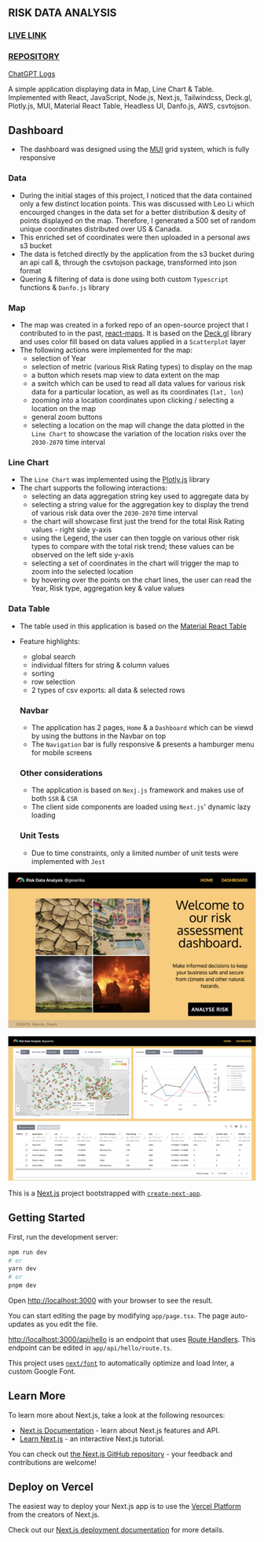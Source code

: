 ## RISK DATA ANALYSIS

### [LIVE LINK](https://risk-viz-eight.vercel.app/)
### [REPOSITORY](https://github.com/altgeoerika/risk-viz)

[ChatGPT Logs](https://docs.google.com/document/d/1BdEhYGOxmEGQqxYrtn0LRW316ILvcauuntM9NgOTWn0/edit?usp=sharing)

A simple application displaying data in Map, Line Chart & Table. Implemented with React, JavaScript, Node.js, Next.js, Tailwindcss, Deck.gl, Plotly.js, MUI, Material React Table, Headless UI, Danfo.js, AWS, csvtojson.

## Dashboard
- The dashboard was designed using the [MUI](https://mui.com/) grid system, which is fully responsive

### Data
- During the initial stages of this project, I noticed that the data contained only a few distinct location points. This was discussed with Leo Li which encourged changes in the data set for a better distribution & desity of points displayed on the map. Therefore, I generated a 500 set of random unique coordinates distributed over US & Canada.
- This enriched set of coordinates were then uploaded in a personal aws s3 bucket
- The data is fetched directly by the application from the s3 bucket during an api call &, through the csvtojson package, transformed into json format
- Quering & filtering of data is done using both custom `Typescript` functions & `Danfo.js` library

### Map

- The map was created in a forked repo of an open-source project that I contributed to in the past, [react-maps](https://github.com/geoerika/react-maps/tree/scatterplot). It is based on the [Deck.gl](https://deck.gl/) library and uses color fill based on data values applied in a `Scatterplot` layer
- The following actions were implemented for the map:
  - selection of Year
  - selection of metric (various Risk Rating types) to display on the map
  - a button which resets map view to data extent on the map
  - a switch which can be used to read all data values for various risk data for a particular location, as well as its coordinates (`lat, lon`)
  - zooming into a location coordinates upon clicking / selecting a location on the map
  - general zoom buttons
  - selecting a location on the map will change the data plotted in the `Line Chart` to showcase the variation of the location risks over the `2030-2070` time interval

### Line Chart

- The `Line Chart` was implemented using the [Plotly.js](https://plotly.com/javascript/multiple-axes/) library
- The chart supports the following interactions:
  - selecting an data aggregation string key used to aggregate data by
  - selecting a string value for the aggregation key to display the trend of various risk data over the `2030-2070` time interval
  - the chart will showcase first just the trend for the total Risk Rating values - right side  y-axis
  - using the Legend, the user can then toggle on various other risk types to compare with the total risk trend; these values can be observed on the left side y-axis
  - selecting a set of coordinates in the chart will trigger the map to zoom into the selected location
  - by hovering over the points on the chart lines, the user can read the Year, Risk type, aggregation key & value values

### Data Table
- The table used in this application is based on the [Material React Table](https://www.material-react-table.com/)
- Feature highlights:
  - global search
  - individual filters for string & column values
  - sorting
  - row selection
  - 2 types of csv exports: all data & selected rows

  ### Navbar
  - The application has 2 pages, `Home` & a `Dashboard` which can be viewd by using the buttons in the Navbar on top
  - The `Navigation` bar is fully responsive & presents a hamburger menu for mobile screens

  ### Other considerations
  - The application is based on `Nexj.js` framework and makes use of both `SSR` & `CSR`
  - The client side components are loaded using `Next.js`' dynamic lazy loading

  ### Unit Tests
  - Due to time constraints, only a limited number of unit tests were implemented with `Jest`


!["Screenshot of Home Page"](src/assets/screenshots/Home-50.png)

!["Screenshot of Dashboard Page"](src/assets/screenshots/Dashboard-50.png)


This is a [Next.js](https://nextjs.org/) project bootstrapped with [`create-next-app`](https://github.com/vercel/next.js/tree/canary/packages/create-next-app).

## Getting Started

First, run the development server:

```bash
npm run dev
# or
yarn dev
# or
pnpm dev
```

Open [http://localhost:3000](http://localhost:3000) with your browser to see the result.

You can start editing the page by modifying `app/page.tsx`. The page auto-updates as you edit the file.

[http://localhost:3000/api/hello](http://localhost:3000/api/hello) is an endpoint that uses [Route Handlers](https://beta.nextjs.org/docs/routing/route-handlers). This endpoint can be edited in `app/api/hello/route.ts`.

This project uses [`next/font`](https://nextjs.org/docs/basic-features/font-optimization) to automatically optimize and load Inter, a custom Google Font.

## Learn More

To learn more about Next.js, take a look at the following resources:

- [Next.js Documentation](https://nextjs.org/docs) - learn about Next.js features and API.
- [Learn Next.js](https://nextjs.org/learn) - an interactive Next.js tutorial.

You can check out [the Next.js GitHub repository](https://github.com/vercel/next.js/) - your feedback and contributions are welcome!

## Deploy on Vercel

The easiest way to deploy your Next.js app is to use the [Vercel Platform](https://vercel.com/new?utm_medium=default-template&filter=next.js&utm_source=create-next-app&utm_campaign=create-next-app-readme) from the creators of Next.js.

Check out our [Next.js deployment documentation](https://nextjs.org/docs/deployment) for more details.
